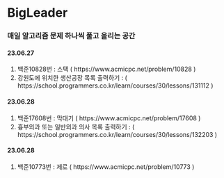 # BigLeader

### 매일 알고리즘 문제 하나씩 풀고 올리는 공간

#### 23.06.27

<ol>
  <li>백준10828번 : 스택 ( https://www.acmicpc.net/problem/10828 )</li>
  <li>강원도에 위치한 생산공장 목록 출력하기 : ( https://school.programmers.co.kr/learn/courses/30/lessons/131112 )</li>
</ol>

#### 23.06.28

<ol>
  <li>백준17608번 : 막대기 ( https://www.acmicpc.net/problem/17608 )</li>
  <li>흉부외과 또는 일반외과 의사 목록 출력하기
 : ( https://school.programmers.co.kr/learn/courses/30/lessons/132203 )</li>
</ol>


#### 23.06.28

<ol>
  <li>백준10773번 : 제로 ( https://www.acmicpc.net/problem/10773 )</li>
</ol>


